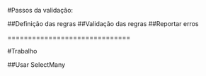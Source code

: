 #Passos da validação:

##Definição das regras
##Validação das regras
##Reportar erros

==============================

#Trabalho

##Usar SelectMany